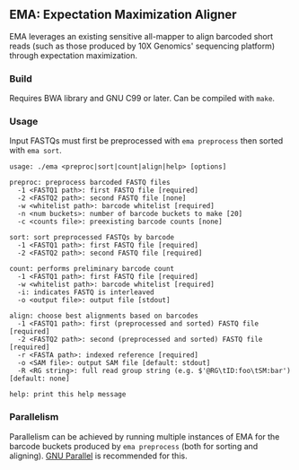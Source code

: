 EMA: Expectation Maximization Aligner
-------------------------------------

EMA leverages an existing sensitive all-mapper to align barcoded short reads (such as those produced by 10X Genomics' sequencing platform) through expectation maximization.

### Build
Requires BWA library and GNU C99 or later. Can be compiled with `make`.

### Usage
Input FASTQs must first be preprocessed with `ema preprocess` then sorted with `ema sort`. 

```
usage: ./ema <preproc|sort|count|align|help> [options]

preproc: preprocess barcoded FASTQ files
  -1 <FASTQ1 path>: first FASTQ file [required]
  -2 <FASTQ2 path>: second FASTQ file [none]
  -w <whitelist path>: barcode whitelist [required]
  -n <num buckets>: number of barcode buckets to make [20]
  -c <counts file>: preexisting barcode counts [none]

sort: sort preprocessed FASTQs by barcode
  -1 <FASTQ1 path>: first FASTQ file [required]
  -2 <FASTQ2 path>: second FASTQ file [required]

count: performs preliminary barcode count
  -1 <FASTQ1 path>: first FASTQ file [required]
  -w <whitelist path>: barcode whitelist [required]
  -i: indicates FASTQ is interleaved
  -o <output file>: output file [stdout]

align: choose best alignments based on barcodes
  -1 <FASTQ1 path>: first (preprocessed and sorted) FASTQ file [required]
  -2 <FASTQ2 path>: second (preprocessed and sorted) FASTQ file [required]
  -r <FASTA path>: indexed reference [required]
  -o <SAM file>: output SAM file [default: stdout]
  -R <RG string>: full read group string (e.g. $'@RG\tID:foo\tSM:bar') [default: none]

help: print this help message
```

### Parallelism

Parallelism can be achieved by running multiple instances of EMA for the barcode buckets produced by `ema preprocess` (both for sorting and aligning). [GNU Parallel](https://www.gnu.org/software/parallel/) is recommended for this.
